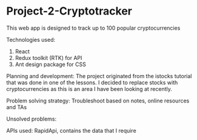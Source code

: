 # Project-2-Cryptotracker

This web app is designed to track up to 100 popular cryptocurrencies

Technologies used:
1. React
2. Redux toolkit (RTK) for API
3. Ant design package for CSS

Planning and development:
The project originated from the istocks tutorial that was done in one of the lessons. I decided to replace stocks with cryptocurrencies as this is an area I have been looking at recently.

Problem solving strategy:
Troubleshoot based on notes, online resources and TAs

Unsolved problems:

APIs used:
RapidApi, contains the data that I require
